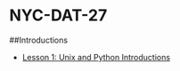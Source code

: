 # NYC-DAT-27
##Introductions

* [Lesson 1: Unix and Python Introductions](https://github.com/jhaski/NYC-DAT-27/blob/master/lec01.pdf)
